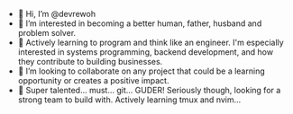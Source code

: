 - 👋 Hi, I’m @devrewoh
- 👀 I’m interested in becoming a better human, father, husband and problem solver.
- 🌱 Actively learning to program and think like an engineer. I'm especially interested in systems programming, backend development, and how they contribute to building businesses.
- 💞️ I’m looking to collaborate on any project that could be a learning opportunity or creates a positive impact.
- 🎯 Super talented... must... git... GUDER! Seriously though, looking for a strong team to build with. Actively learning tmux and nvim...

<!---
devrewoh/devrewoh is a ✨ special ✨ repository because its `README.md` (this file) appears on your GitHub profile.
You can click the Preview link to take a look at your changes.
--->
